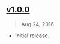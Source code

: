 ## [v1.0.0]
> Aug 24, 2016

- Initial release.

[v1.0.0]: https://github.com/rstacruz/build-reducer/tree/v1.0.0

